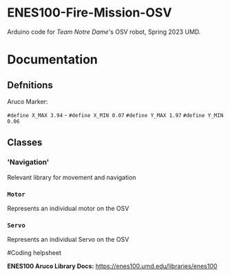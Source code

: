 # ENES100-Fire-Mission-OSV

Arduino code for *Team Notre Dame*'s OSV robot, Spring 2023 UMD.

# Documentation

## Defnitions 

Aruco Marker:

`#define X_MAX 3.94` - 
`#define X_MIN 0.07`
`#define Y_MAX 1.97`
`#define Y_MIN 0.06`

## Classes

### 'Navigation'

Relevant library for movement and navigation

### `Motor`

Represents an individual motor on the OSV

### `Servo`

Represents an individual Servo on the OSV

#Coding helpsheet 

**ENES100 Aruco Library Docs:** https://enes100.umd.edu/libraries/enes100
